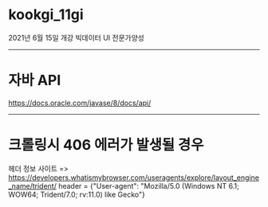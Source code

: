 # kookgi_11gi
2021년 6월 15일 개강 빅데이터 UI 전문가양성
***
# 자바 API  
https://docs.oracle.com/javase/8/docs/api/
***
# 크롤링시 406 에러가 발생될 경우
헤더 정보 사이트 => https://developers.whatismybrowser.com/useragents/explore/layout_engine_name/trident/
header = {"User-agent": "Mozilla/5.0 (Windows NT 6.1; WOW64; Trident/7.0; rv:11.0) like Gecko"}
